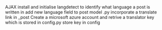 AJAX
install and initialise langdetect to identify what language a post is written in
add new language field to post model .py
incorporate a translate link in _post
Create a microsoft azure account and retrive a translator key which is stored in config.py
store key in config

